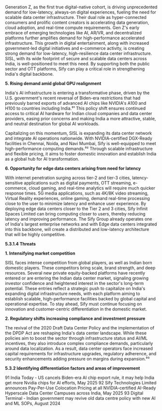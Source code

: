 Generation Z, as the first true digital-native cohort, is driving unprecedented demand for low-latency, always-on digital experiences, fueling the need for scalable data center infrastructure. Their dual role as hyper-connected consumers and prolific content creators is accelerating data generation, cloud adoption, and real-time compute requirements. Gen Z's early embrace of emerging technologies like AI, AR/VR, and decentralized platforms further amplifies demand for high-performance accelerated infrastructure. This growth in digital entertainment, along with increased government-led digital initiatives and e-commerce activity, is creating strong demand for low-latency, high-resilience data center infrastructure. SISL, with its wide footprint of secure and scalable data centers across India, is well-positioned to meet this need. By supporting both the public sector and OTT platforms, Sify can play a critical role in strengthening India's digital backbone.

**5. Rising demand amid global GPU realignment**

India's AI infrastructure is entering a transformative phase, driven by the U.S. government's recent reversal of Biden-era restrictions that had previously barred exports of advanced AI chips like NVIDIA's A100 and H100 to countries including India.⁹¹ This policy shift ensures continued access to critical AI hardware for Indian cloud companies and data center providers, easing prior concerns and making India a more attractive, stable, and neutral destination for global AI workloads.

Capitalizing on this momentum, SISL is expanding its data center network and integrate AI operations nationwide. With NVIDIA-certified DGX-Ready facilities in Chennai, Noida, and Navi Mumbai, Sify is well-equipped to meet high-performance computing demands.⁹² Through scalable infrastructure and flexible pricing, it aims to foster domestic innovation and establish India as a global hub for AI transformation.

**6. Opportunity for edge data centers arising from need for latency**

With internet penetration surging across tier-2 and tier-3 cities, latency-sensitive applications such as digital payments, OTT streaming, e-commerce, cloud gaming, and real-time analytics will require much quicker response times. 5G media applications, such as 4K/8K video streaming, Virtual Reality experiences, online gaming, demand real-time processing close to the user to minimize latency and enhance user experience. By deploying edge data centers closer to the Tier 2 and 3 cities, Sify Infinit Spaces Limited can bring computing closer to users, thereby reducing latency and improving performance. The Sify Group already operates one of India's largest enterprise networks and with Edge data centers integrated into this backbone, will create a distributed and low-latency architecture that will be highly competitive.

**5.3.1.4 Threats**

**1. Intensifying market competition**

SISL faces intense competition from global players, as well as Indian born domestic players. These competitors bring scale, brand strength, and deep resources. Several new private equity-backed platforms have recently entered or are entering the Indian data center market, signaling growing investor confidence and heightened interest in the sector's long-term potential. These entries reflect a strategic push to capitalize on India's expanding digital infrastructure needs, with each platform aiming to establish scalable, high-performance facilities backed by global capital and operational expertise. To stay ahead, Sify must continue focusing on innovation and customer-centric differentiation in the domestic market.

**2. Regulatory shifts increasing compliance and investment pressure**

The revival of the 2020 Draft Data Center Policy and the implementation of the DPDP Act are reshaping India's data center landscape. While these policies aim to boost the sector through infrastructure status and AI/ML incentives, they also introduce complex compliance demands, particularly around data localization. As a result, data center operators face increased capital requirements for infrastructure upgrades, regulatory adherence, and security enhancements adding pressure on margins during expansion.⁹³

**5.3.2 Identifying differentiation factors and areas of improvement**

91 India Today - US cancels Biden-era AI chip export rule, it may help India get more Nvidia chips for AI efforts, May 2025
92 Sify Technologies Limited announces Pay-Per-Use Colocation Pricing at all NVIDIA-certified AI-Ready Hyperscale Data Center Campuses across India, May 2025
93 Digital Terminal - Indian government may revive old data centre policy with new AI and ML SOPs, August 2024